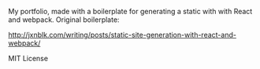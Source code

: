 
My portfolio, made with a boilerplate for generating a static with with React and webpack. Original boilerplate:

http://jxnblk.com/writing/posts/static-site-generation-with-react-and-webpack/

MIT License
